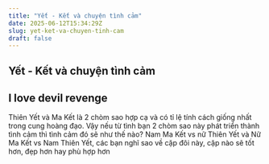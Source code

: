 ```yaml
---
title: "Yết - Kết và chuyện tình cảm"
date: 2025-06-12T15:34:29Z
slug: yet-ket-va-chuyen-tinh-cam
draft: false
---
```


## Yết - Kết và chuyện tình cảm

## I love devil revenge

Thiên Yết và Ma Kết là 2 chòm sao hợp cạ và có tỉ lệ tính cách giống nhất trong cung hoàng đạo.
Vậy nếu từ tình bạn 2 chòm sao này phát triển thành tình cảm thì tình cảm đó sẽ như thế nào?
Nam Ma Kết vs nữ Thiên Yết và Nữ Ma Kết vs Nam Thiên Yết, các bạn nghĩ sao về cặp đôi này, cặp nào sẽ tốt hơn, đẹp hơn hay phù hợp hơn